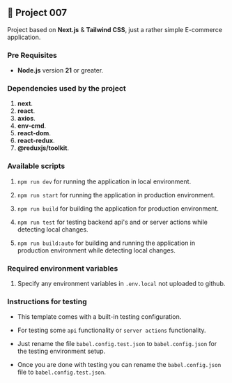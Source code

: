 ## 🚀 Project 007

Project based on **Next.js** & **Tailwind CSS**, just a rather simple E-commerce application.

### Pre Requisites

- **Node.js** version **21** or greater.

### Dependencies used by the project

1.  **next**.
2.  **react**.
3.  **axios**.
4.  **env-cmd**.
5.  **react-dom**.
6.  **react-redux**.
7.  **@reduxjs/toolkit**.

### Available scripts

1. `npm run dev` for running the application in local environment.

2. `npm run start` for running the application in production environment.

3. `npm run build` for building the application for production environment.

4. `npm run test` for testing backend api's and or server actions while detecting local changes.

5. `npm run build:auto` for building and running the application in production environment while detecting local changes.

### Required environment variables

1. Specify any environment variables in `.env.local` not uploaded to github.

### Instructions for testing

- This template comes with a built-in testing configuration.

- For testing some `api` functionality or `server actions` functionality.

- Just rename the file `babel.config.test.json` to `babel.config.json` for the testing environment setup.

- Once you are done with testing you can rename the `babel.config.json` file to `babel.config.test.json`.
